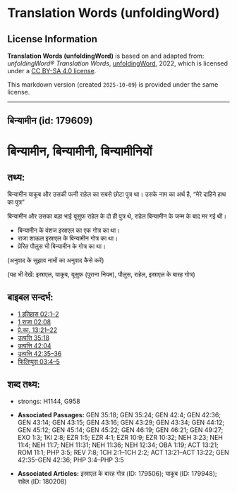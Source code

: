 # Translation Words (unfoldingWord)

## License Information

**Translation Words (unfoldingWord)** is based on and adapted from: _unfoldingWord® Translation Words_, [unfoldingWord](https://unfoldingword.org/utw), 2022, which is licensed under a [CC BY-SA 4.0 license](https://creativecommons.org/licenses/by-sa/4.0/legalcode.en).

This markdown version (created `2025-10-09`) is provided under the same license.



--------------------------------

## बिन्यामीन (id: 179609)

बिन्यामीन, बिन्यामीनी, बिन्यामीनियों
====================================

तथ्य:
-----

बिन्यामीन याकूब और उसकी पत्नी राहेल का सबसे छोटा पुत्र था। उसके नाम का अर्थ है, “मेरे दाहिने हाथ का पुत्र”

बिन्यामीन और उसका बड़ा भाई यूसुफ राहेल के दो ही पुत्र थे, राहेल बिन्यामीन के जन्म के बाद मर गई थी।

* बिन्यामीन के वंशज इस्राएल का एक गोत्र का था।
* राजा शाऊल इस्राएल के बिन्यामीन गोत्र का था।
* प्रेरित पौलुस भी बिन्यामीन के गोत्र का था।

(अनुवाद के सुझाव नामों का अनुवाद कैसे करें)

(यह भी देखें: इस्राएल, याकूब, यूसुफ (पुराना नियम), पौलुस, राहेल, इस्राएल के बारह गोत्र)

बाइबल सन्दर्भ:
--------------

* [1 इतिहास 02:1–2](https://ref.ly/1Chr0:0)
* [1 राजा 02:08](https://ref.ly/1Kgs0:0)
* [प्रे.का. 13:21–22](https://ref.ly/Acts13:21-Acts13:22)
* [उत्पत्ति 35:18](https://ref.ly/Gen35:18)
* [उत्पत्ति 42:04](https://ref.ly/Gen42:4)
* [उत्पत्ति 42:35–36](https://ref.ly/Gen42:35-Gen42:36)
* [फिलिप्पुस 03:4–5](https://ref.ly/Phil3:4-Phil3:5)

शब्द तथ्य:
----------

* strongs: H1144, G958

* **Associated Passages:** GEN 35:18; GEN 35:24; GEN 42:4; GEN 42:36; GEN 43:14; GEN 43:15; GEN 43:16; GEN 43:29; GEN 43:34; GEN 44:12; GEN 45:12; GEN 45:14; GEN 45:22; GEN 46:19; GEN 46:21; GEN 49:27; EXO 1:3; 1KI 2:8; EZR 1:5; EZR 4:1; EZR 10:9; EZR 10:32; NEH 3:23; NEH 11:4; NEH 11:7; NEH 11:31; NEH 11:36; NEH 12:34; OBA 1:19; ACT 13:21; ROM 11:1; PHP 3:5; REV 7:8; 1CH 2:1–1CH 2:2; ACT 13:21–ACT 13:22; GEN 42:35–GEN 42:36; PHP 3:4–PHP 3:5
* **Associated Articles:** इस्राएल के बारह गोत्र (ID: 179506); याकूब (ID: 179948); राहेल (ID: 180208)

